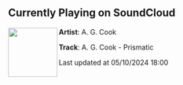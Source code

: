 ## Currently Playing on SoundCloud

[<img align="left" width="100" src="https://i1.sndcdn.com/artworks-URus6iMc5DpU-0-t500x500.jpg">](https://soundcloud.com/agcook/a-g-cook-prismatic-1?in=agcook/sets/britpop-5)

**Artist**: A. G. Cook 

**Track**: A. G. Cook - Prismatic

Last updated at 05/10/2024 18:00

